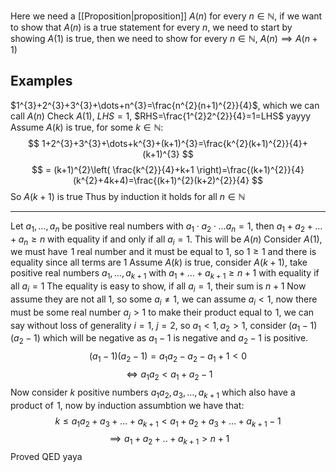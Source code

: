 Here we need a [[Proposition|proposition]] $A(n)$ for every $n\in\mathbb{N}$, if we want to show that $A(n)$ is a true statement for every $n$, we need to start by showing $A(1)$ is true, then we need to show for every $n\in\mathbb{N}$, $A(n)\implies A(n+1)$ 
## Examples
$1^{3}+2^{3}+3^{3}+\dots+n^{3}=\frac{n^{2}(n+1)^{2}}{4}$, which we can call $A(n)$
Check $A(1)$, $LHS=1$, $RHS=\frac{1^{2}2^{2}}{4}=1=LHS$ yayyy
Assume $A(k)$ is true, for some $k\in\mathbb{N}$:
$$
1+2^{3}+3^{3}+\dots+k^{3}+(k+1)^{3}=\frac{k^{2}(k+1)^{2}}{4}+(k+1)^{3}
$$
$$
= (k+1)^{2}\left( \frac{k^{2}}{4}+k+1 \right)=\frac{(k+1)^{2}}{4}(k^{2}+4k+4)=\frac{(k+1)^{2}(k+2)^{2}}{4}
$$
So $A(k+1)$ is true
Thus by induction it holds for all $n\in\mathbb{N}$
___
Let $a_{1},\dots,a_{n}$ be positive real numbers with $a_{1}\cdot a_{2}\cdot\dots a_{n}=1$, then $a_{1}+a_{2}+\dots+a_{n}\geq n$ with equality if and only if all $a_{i}=1$. This will be $A(n)$
Consider $A(1)$, we must have $\hspace{0pt}1$ real number and it must be equal to $1$, so $1\geq 1$ and there is equality since all terms are 1
Assume $A(k)$ is true, consider $A(k+1)$, take positive real numbers $a_{1},\dots,a_{k+1}$ with $a_{1}+\dots+a_{k+1}\geq n+1$ with equality if all $a_{i}=1$
The equality is easy to show, if all $a_{i}=1$, their sum is $n+1$
Now assume they are not all $1$, so some $a_{i}\neq 1$, we can assume $a_{i}<1$, now there must be some real number $a_{j}>1$ to make their product equal to $\hspace{0pt}1$, we can say without loss of generality $i=1$, $j=2$, so $a_{1}<1,a_{2}>1$, consider $(a_{1}-1)(a_{2}-1)$ which will be negative as $a_{1}-1$ is negative and $a_{2}-1$ is positive. 
$$
(a_{1}-1)(a_{2}-1)=a_{1}a_{2}-a_{2}-a_{1}+1<0
$$
$$
 \iff a_{1}a_{2}<a_{1}+a_{2}-1
$$
Now consider $k$ positive numbers $a_{1}a_{2},a_{3},\dots,a_{k+1}$ which also have a product of $\hspace{0pt}1$, now by induction assumbtion we have that:
$$
k\leq a_{1}a_{2}+a_{3}+\dots+a_{k+1}<a_{1}+a_{2}+a_{3}+\dots+a_{k+1}-1
$$
$$
 \implies a_{1}+a_{2}+..+a_{k+1}>n+1
$$
Proved QED yaya